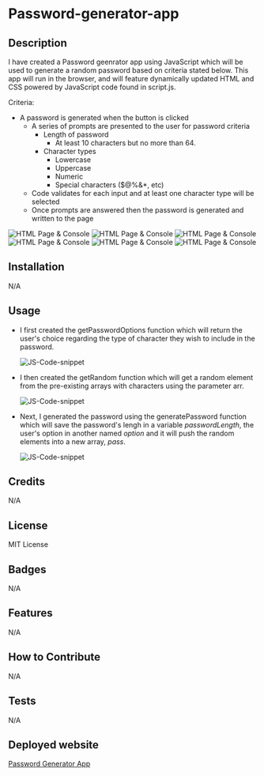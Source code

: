 <!-- @format -->

# Password-generator-app

## Description

I have created a Password geenrator app using JavaScript which will be used to generate a random password based on criteria stated below. This app will run in the browser, and will feature dynamically updated HTML and CSS powered by JavaScript code found in script.js.

Criteria:

- A password is generated when the button is clicked
  - A series of prompts are presented to the user for password criteria
    - Length of password
      - At least 10 characters but no more than 64.
    - Character types
      - Lowercase
      - Uppercase
      - Numeric
      - Special characters ($@%&\*, etc)
  - Code validates for each input and at least one character type will be selected
  - Once prompts are answered then the password is generated and written to the page

![HTML Page & Console](./challenge/assets/Screenshot%202023-01-10%20at%2023.30.51.png)
![HTML Page & Console](./challenge/assets/Screenshot%202023-01-10%20at%2023.31.05.png)
![HTML Page & Console](./challenge/assets/Screenshot%202023-01-10%20at%2023.31.16.png)
![HTML Page & Console](./challenge/assets/Screenshot%202023-01-10%20at%2023.31.27.png)
![HTML Page & Console](./challenge/assets/Screenshot%202023-01-10%20at%2023.31.36.png)
![HTML Page & Console](./challenge/assets/Screenshot%202023-01-10%20at%2023.31.46.png)

## Installation

N/A

## Usage

- I first created the getPasswordOptions function which will return the user's choice regarding the type of character they wish to include in the password.

  ![JS-Code-snippet](./challenge/assets/Screenshot%202023-01-10%20at%2023.39.11.png)

- I then created the getRandom function which will get a random element from the pre-existing arrays with characters using the parameter arr.

  ![JS-Code-snippet](./challenge/assets/Screenshot%202023-01-10%20at%2023.39.21.png)

- Next, I generated the password using the generatePassword function which will save the password's lengh in a variable _passwordLength_, the user's option in another named _option_ and it will push the random elements into a new array, _pass_.

  ![JS-Code-snippet](./challenge/assets/Screenshot%202023-01-10%20at%2023.35.25.png)

## Credits

N/A

## License

MIT License

## Badges

N/A

## Features

N/A

## How to Contribute

N/A

## Tests

N/A

## Deployed website
[Password Generator App](https://cristinabadea.github.io/Password-generator-app/)

